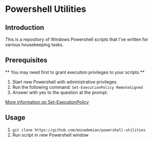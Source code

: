 # Powershell Utilities

## Introduction

This is a repository of Windows Powershell scripts that I've written for various housekeeping tasks.

## Prerequisites

** You may need first to grant execution privileges to your scripts.**

1. Start new Powershell with administrative privileges
2. Run the following command:
`Set-ExecutionPolicy RemoteSigned`
3. Answer with yes to the question at the prompt.

[More information on Set-ExecutionPolicy](https://technet.microsoft.com/en-us/library/ee176961.aspx)

## Usage

1. `git clone https://github.com/minademian/powershell-utilities`
2. Run script in new Powershell window

